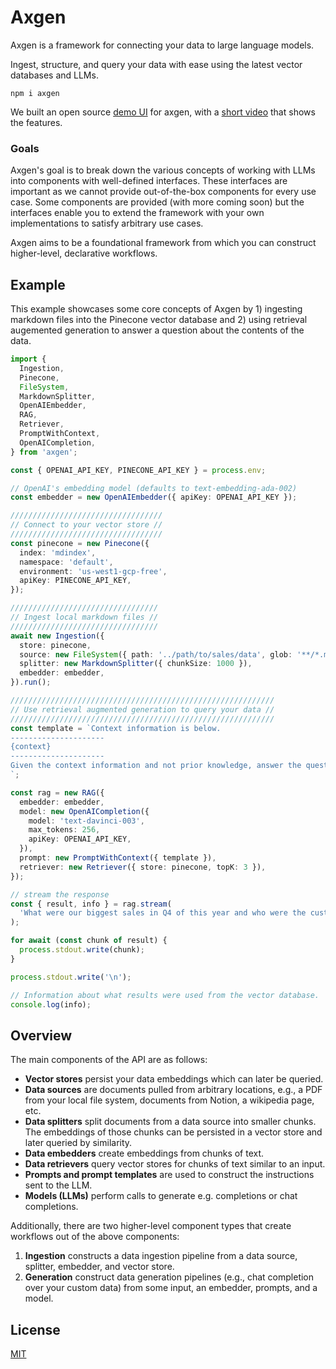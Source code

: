 # Axgen <Badge type="tip" text="^0.0.8" />

Axgen is a framework for connecting your data to large language models.

Ingest, structure, and query your data with ease using the latest vector databases and LLMs.

```
npm i axgen
```

We built an open source [demo UI](https://github.com/axilla-io/demo-ui) for axgen, with a [short video](https://www.loom.com/share/458f9b6679b740f0a5c78a33fffee3dc) that shows the features.

### Goals

Axgen's goal is to break down the various concepts of working with LLMs into components with well-defined interfaces.
These interfaces are important as we cannot provide out-of-the-box components for every use case. Some components are
provided (with more coming soon) but the interfaces enable you to extend the framework with your own implementations
to satisfy arbitrary use cases.

Axgen aims to be a foundational framework from which you can construct higher-level, declarative workflows.

## Example

This example showcases some core concepts of Axgen by 1) ingesting markdown files into the Pinecone vector database
and 2) using retrieval augemented generation to answer a question about the contents of the data.

```ts
import {
  Ingestion,
  Pinecone,
  FileSystem,
  MarkdownSplitter,
  OpenAIEmbedder,
  RAG,
  Retriever,
  PromptWithContext,
  OpenAICompletion,
} from 'axgen';

const { OPENAI_API_KEY, PINECONE_API_KEY } = process.env;

// OpenAI's embedding model (defaults to text-embedding-ada-002)
const embedder = new OpenAIEmbedder({ apiKey: OPENAI_API_KEY });

//////////////////////////////////
// Connect to your vector store //
//////////////////////////////////
const pinecone = new Pinecone({
  index: 'mdindex',
  namespace: 'default',
  environment: 'us-west1-gcp-free',
  apiKey: PINECONE_API_KEY,
});

/////////////////////////////////
// Ingest local markdown files //
/////////////////////////////////
await new Ingestion({
  store: pinecone,
  source: new FileSystem({ path: '../path/to/sales/data', glob: '**/*.md' }),
  splitter: new MarkdownSplitter({ chunkSize: 1000 }),
  embedder: embedder,
}).run();

///////////////////////////////////////////////////////////
// Use retrieval augmented generation to query your data //
///////////////////////////////////////////////////////////
const template = `Context information is below.
---------------------
{context}
---------------------
Given the context information and not prior knowledge, answer the question: {query}
`;

const rag = new RAG({
  embedder: embedder,
  model: new OpenAICompletion({
    model: 'text-davinci-003',
    max_tokens: 256,
    apiKey: OPENAI_API_KEY,
  }),
  prompt: new PromptWithContext({ template }),
  retriever: new Retriever({ store: pinecone, topK: 3 }),
});

// stream the response
const { result, info } = rag.stream(
  'What were our biggest sales in Q4 of this year and who were the customers?'
);

for await (const chunk of result) {
  process.stdout.write(chunk);
}

process.stdout.write('\n');

// Information about what results were used from the vector database.
console.log(info);
```

## Overview

The main components of the API are as follows:

- **Vector stores** persist your data embeddings which can later be queried.
- **Data sources** are documents pulled from arbitrary locations, e.g., a PDF from your local file system, documents from Notion, a wikipedia page, etc.
- **Data splitters** split documents from a data source into smaller chunks. The embeddings of those chunks can be persisted in a vector store and later queried by similarity.
- **Data embedders** create embeddings from chunks of text.
- **Data retrievers** query vector stores for chunks of text similar to an input.
- **Prompts and prompt templates** are used to construct the instructions sent to the LLM.
- **Models (LLMs)** perform calls to generate e.g. completions or chat completions.

Additionally, there are two higher-level component types that create workflows out of the above components:

1. **Ingestion** constructs a data ingestion pipeline from a data source, splitter, embedder, and vector store.
2. **Generation** construct data generation pipelines (e.g., chat completion over your custom data) from some input, an embedder, prompts, and a model.

## License

[MIT](./LICENSE.md)
